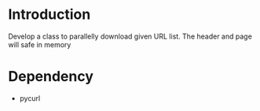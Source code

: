 # Introduction
Develop a class to parallelly download given URL list.
The header and page will safe in memory

# Dependency
- pycurl

